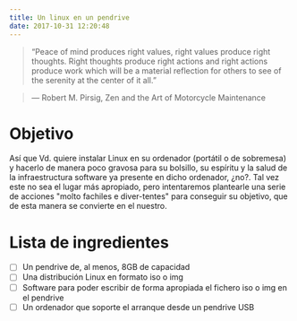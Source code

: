 ```yaml
---
title: Un linux en un pendrive
date: 2017-10-31 12:20:48
---
```


> “Peace of mind produces right values, right values produce right thoughts. Right thoughts produce right actions and right actions produce work which will be a material reflection for others to see of the serenity at the center of it all.”

> ― Robert M. Pirsig, Zen and the Art of Motorcycle Maintenance

# Objetivo

Así que Vd. quiere instalar Linux en su ordenador (portátil o de sobremesa) y hacerlo de manera poco gravosa para su bolsillo, su espíritu y la salud de la infraestructura software ya presente en dicho ordenador, ¿no?.
Tal vez este no sea el lugar más apropiado, pero intentaremos plantearle una serie de acciones "molto fachiles e diver-tentes" para conseguir su objetivo, que de esta manera se convierte en el nuestro.

# Lista de ingredientes
- [ ] Un pendrive de, al menos, 8GB de capacidad
- [ ] Una distribución Linux en formato iso o img
- [ ] Software para poder escribir de forma apropiada el fichero iso o img en el pendrive
- [ ] Un ordenador que soporte el arranque desde un pendrive USB
